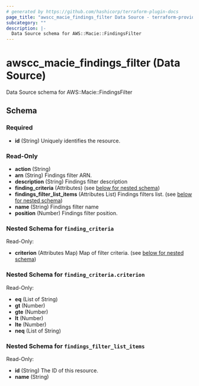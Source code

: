 ```yaml
---
# generated by https://github.com/hashicorp/terraform-plugin-docs
page_title: "awscc_macie_findings_filter Data Source - terraform-provider-awscc"
subcategory: ""
description: |-
  Data Source schema for AWS::Macie::FindingsFilter
---
```


# awscc_macie_findings_filter (Data Source)

Data Source schema for AWS::Macie::FindingsFilter



<!-- schema generated by tfplugindocs -->
## Schema

### Required

- **id** (String) Uniquely identifies the resource.

### Read-Only

- **action** (String)
- **arn** (String) Findings filter ARN.
- **description** (String) Findings filter description
- **finding_criteria** (Attributes) (see [below for nested schema](#nestedatt--finding_criteria))
- **findings_filter_list_items** (Attributes List) Findings filters list. (see [below for nested schema](#nestedatt--findings_filter_list_items))
- **name** (String) Findings filter name
- **position** (Number) Findings filter position.

<a id="nestedatt--finding_criteria"></a>
### Nested Schema for `finding_criteria`

Read-Only:

- **criterion** (Attributes Map) Map of filter criteria. (see [below for nested schema](#nestedatt--finding_criteria--criterion))

<a id="nestedatt--finding_criteria--criterion"></a>
### Nested Schema for `finding_criteria.criterion`

Read-Only:

- **eq** (List of String)
- **gt** (Number)
- **gte** (Number)
- **lt** (Number)
- **lte** (Number)
- **neq** (List of String)



<a id="nestedatt--findings_filter_list_items"></a>
### Nested Schema for `findings_filter_list_items`

Read-Only:

- **id** (String) The ID of this resource.
- **name** (String)


